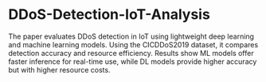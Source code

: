 # DDoS-Detection-IoT-Analysis
The paper evaluates DDoS detection in IoT using lightweight deep learning and machine learning models. Using the CICDDoS2019 dataset, it compares detection accuracy and resource efficiency. Results show ML models offer faster inference for real-time use, while DL models provide higher accuracy but with higher resource costs.
